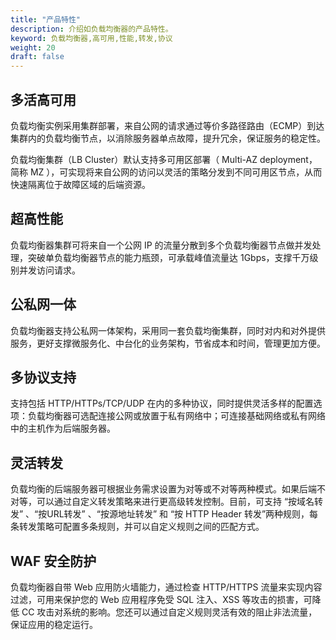 ```yaml
---
title: "产品特性"
description: 介绍如负载均衡器的产品特性。
keyword: 负载均衡器,高可用,性能,转发,协议
weight: 20
draft: false
---
```


## 多活高可用

负载均衡实例采用集群部署，来自公网的请求通过等价多路径路由（ECMP）到达集群内的负载均衡节点，以消除服务器单点故障，提升冗余，保证服务的稳定性。

负载均衡集群（LB Cluster）默认支持多可用区部署（ Multi-AZ deployment，简称 MZ ），可实现将来自公网的访问以灵活的策略分发到不同可用区节点，从而快速隔离位于故障区域的后端资源。

## 超高性能

负载均衡器集群可将来自一个公网 IP 的流量分散到多个负载均衡器节点做并发处理，突破单负载均衡器节点的能力瓶颈，可承载峰值流量达 1Gbps，支撑千万级别并发访问请求。

## 公私网一体

负载均衡器支持公私网一体架构，采用同一套负载均衡集群，同时对内和对外提供服务，更好支撑微服务化、中台化的业务架构，节省成本和时间，管理更加方便。

## 多协议支持

支持包括 HTTP/HTTPs/TCP/UDP 在内的多种协议，同时提供灵活多样的配置选项：负载均衡器可选配连接公网或放置于私有网络中；可连接基础网络或私有网络中的主机作为后端服务器。

## 灵活转发

负载均衡的后端服务器可根据业务需求设置为对等或不对等两种模式。如果后端不对等，可以通过自定义转发策略来进行更高级转发控制。目前，可支持 “按域名转发” 、“按URL转发” 、“按源地址转发” 和 “按 HTTP Header 转发”两种规则，每条转发策略可配置多条规则，并可以自定义规则之间的匹配方式。

## WAF 安全防护

负载均衡器自带 Web 应用防火墙能力，通过检查 HTTP/HTTPS 流量来实现内容过滤，可用来保护您的 Web 应用程序免受 SQL 注入、XSS 等攻击的损害，可降低 CC 攻击对系统的影响。您还可以通过自定义规则灵活有效的阻止非法流量，保证应用的稳定运行。

